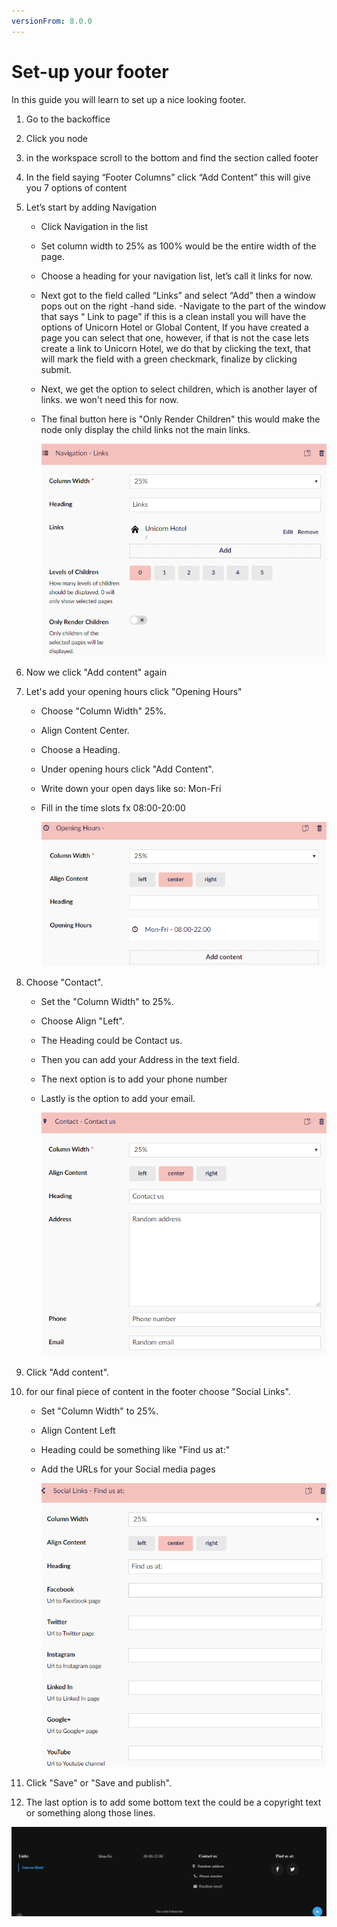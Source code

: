 ```yaml
---
versionFrom: 8.0.0
---
```


# Set-up your footer

In this guide you will learn to set up a nice looking footer.

1. Go to the backoffice
2. Click you node
3. in the workspace scroll to the bottom and find the section called footer
4. In the field saying “Footer Columns” click “Add Content” this will give you 7 options of content
5. Let’s start by adding Navigation
    - Click Navigation in the list
    - Set column width to 25% as 100% would be the entire width of the page.
    - Choose a heading for your navigation list, let’s call it links for now.
    - Next got to the field called “Links” and select “Add” then a window pops out on the right -hand side.
    -Navigate to the part of the window that says “ Link to page” if this is a clean install you will have the options of Unicorn Hotel or Global Content, If you have created a page you can select that one, however, if that is not the case lets create a link to Unicorn Hotel, we do that by clicking the text, that will mark the field with a green checkmark, finalize by clicking submit.
    - Next, we get the option to select children, which is another layer of links. we won't need this for now.
    - The final button here is "Only Render Children" this would make the node only display the child links not the main links.

        ![The finished footer](images/Navigatio-Footer.png)

6. Now we click "Add content" again
7. Let's add your opening hours click "Opening Hours"
    - Choose "Column Width" 25%.
    - Align Content Center.
    - Choose a Heading.
    - Under opening hours click "Add Content".
    - Write down your open days like so: Mon-Fri
    - Fill in the time slots fx 08:00-20:00

        ![The finished footer](images/Opening-Hours-Footer.png)

8. Choose "Contact".
    - Set the "Column Width" to 25%.
    - Choose Align "Left".
    - The Heading could be Contact us.
    - Then you can add your Address in the text field.
    - The next option is to add your phone number
    - Lastly is the option to add your email.

        ![The finished footer](images/Contact-Footer.png)

9. Click "Add content".
10. for our final piece of content in the footer choose "Social Links".
    - Set "Column Width" to 25%.
    - Align Content Left
    - Heading could be something like "Find us at:"
    - Add the URLs for your Social media pages

        ![The finished footer](images/Social-Links-Footer.png)

11. Click "Save" or "Save and publish".
12. The last option is to add some bottom text the could be a copyright text or something along those lines.

![The finished footer](images/Footer-example.png)